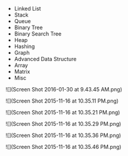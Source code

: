 * Linked List
* Stack
* Queue
* Binary Tree
* Binary Search Tree
* Heap
* Hashing
* Graph
* Advanced Data Structure
* Array
* Matrix
* Misc

![](Screen Shot 2016-01-30 at 9.43.45 AM.png)

![](Screen Shot 2015-11-16 at 10.35.11 PM.png)

![](Screen Shot 2015-11-16 at 10.35.21 PM.png)

![](Screen Shot 2015-11-16 at 10.35.29 PM.png)

![](Screen Shot 2015-11-16 at 10.35.36 PM.png)

![](Screen Shot 2015-11-16 at 10.35.46 PM.png)

